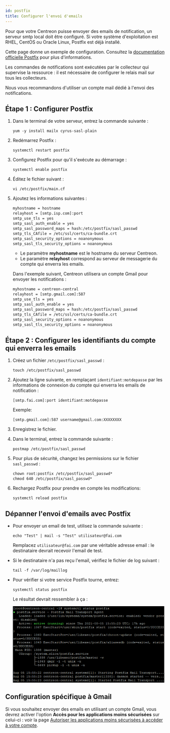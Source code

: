 ```yaml
---
id: postfix
title: Configurer l'envoi d'emails
---
```


Pour que votre Centreon puisse envoyer des emails de notification, un serveur smtp local doit être configuré. Si votre système d'exploitation est RHEL, CentOS ou Oracle Linux, Postfix est déjà installé. 

Cette page donne un exemple de configuration. Consultez la  [documentation officielle Postfix](https://www.postfix.org/BASIC_CONFIGURATION_README.html) pour plus d'informations.

Les commandes de notifications sont exécutées par le collecteur qui supervise la ressource : il est nécessaire de configurer le relais mail sur tous les collecteurs.

Nous vous recommandons d'utiliser un compte mail dédié à l'envoi des notifications.

## Étape 1 : Configurer Postfix

1. Dans le terminal de votre serveur, entrez la commande suivante :

    ```
    yum -y install mailx cyrus-sasl-plain
    ```

2. Redémarrez Postfix : 

    ```
    systemctl restart postfix
    ```

3. Configurez Postfix pour qu'il s'exécute au démarrage :

    ```
    systemctl enable postfix
    ```

3. Éditez le fichier suivant :

    ```
    vi /etc/postfix/main.cf
    ```

4. Ajoutez les informations suivantes :

    ```
    myhostname = hostname
    relayhost = [smtp.isp.com]:port
    smtp_use_tls = yes
    smtp_sasl_auth_enable = yes
    smtp_sasl_password_maps = hash:/etc/postfix/sasl_passwd
    smtp_tls_CAfile = /etc/ssl/certs/ca-bundle.crt
    smtp_sasl_security_options = noanonymous
    smtp_sasl_tls_security_options = noanonymous
    ```
    
    - Le paramètre **myhostname** est le hostname du serveur Centreon.
    - Le paramètre **relayhost** correspond au serveur de messagerie du compte qui enverra les emails.

    Dans l'exemple suivant, Centreon utilisera un compte Gmail pour envoyer les notifications :

    ```
    myhostname = centreon-central
    relayhost = [smtp.gmail.com]:587
    smtp_use_tls = yes
    smtp_sasl_auth_enable = yes
    smtp_sasl_password_maps = hash:/etc/postfix/sasl_passwd
    smtp_tls_CAfile = /etc/ssl/certs/ca-bundle.crt
    smtp_sasl_security_options = noanonymous
    smtp_sasl_tls_security_options = noanonymous
    ```

## Étape 2 : Configurer les identifiants du compte qui enverra les emails

1. Créez un fichier `/etc/postfix/sasl_passwd` :

    ```
    touch /etc/postfix/sasl_passwd
    ```

2. Ajoutez la ligne suivante, en remplaçant `identifiant:motdepasse` par les informations de connexion du compte qui enverra les emails de notification :

    ```
    [smtp.fai.com]:port identifiant:motdepasse
    ```

    Exemple:

    ```
    [smtp.gmail.com]:587 username@gmail.com:XXXXXXXX
    ```

3. Enregistrez le fichier.

3. Dans le terminal, entrez la commande suivante : 

    ```
    postmap /etc/postfix/sasl_passwd
    ```

4. Pour plus de sécurité, changez les permissions sur le fichier `sasl_passwd` :

    ```
    chown root:postfix /etc/postfix/sasl_passwd*
    chmod 640 /etc/postfix/sasl_passwd*
    ```

3. Rechargez Postfix pour prendre en compte les modifications:

    ```
    systemctl reload postfix
    ```

## Dépanner l'envoi d'emails avec Postfix

- Pour envoyer un email de test, utilisez la commande suivante :

    ```
    echo "Test" | mail -s "Test" utilisateur@fai.com
    ```

    Remplacez `utilisateur@fai.com` par une véritable adresse email : le destinataire devrait recevoir l'email de test.

- Si le destinataire n'a pas reçu l'email, vérifiez le fichier de log suivant :

    ```
    tail -f /var/log/maillog
    ```

- Pour vérifier si votre service Postfix tourne, entrez:

    ```
    systemctl status postfix
    ```

    Le résultat devrait ressembler à ça :

    ![image](../assets/administration/postfix-status.png)

## Configuration spécifique à Gmail

Si vous souhaitez envoyer des emails en utilisant un compte Gmail, vous devrez activer l'option **Accès pour les applications moins sécurisées** sur celui-ci : voir la page [Autoriser les applications moins sécurisées à accéder à votre compte](https://support.google.com/accounts/answer/6010255).

